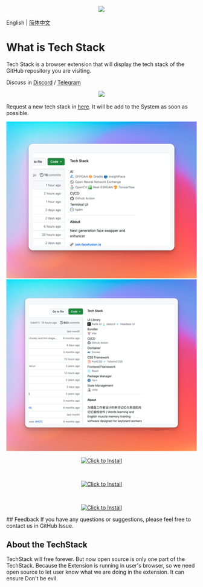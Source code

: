 <p align="center">
    <img src="https://github.com/Get-Tech-Stack/TechStack/blob/main/img/logo.png" height="128"/></a>
</p>

English | [简体中文](./README.zh-CN.md)
# What is Tech Stack
Tech Stack is a browser extension that will display the tech stack of the GitHub repository you are visiting.

Discuss in [Discord](https://discord.gg/hEXF9utNHH) / [Telegram](https://t.me/gettechstack) 
    
<p align="center">
    <a href="https://twitter.com/intent/follow?screen_name=gettechstack">
        <img src="https://img.shields.io/badge/twitter-%40TechStack-blue.svg?&color=%2385c8c8&logo=twitter&style=for-the-badge" />
    </a>
</p>

Request a new tech stack in [here](https://submit-techstack.zeabur.app/). It will be add to the System as soon as possible.

</div>

![Alt text](img/1.png)
![Alt text](img/2.png)

<p align="center">
    <a target="_blank" href="https://addons.mozilla.org/zh-CN/firefox/addon/get-tech-stack/">
        <img width="250" alt="Click to Install" src="https://github.com/Get-Tech-Stack/Homepage/blob/main/img/firefox.en.png?raw=true" />
    </a>
</p>

<br />

<p align="center">
    <a target="_blank" href="https://chrome.google.com/webstore/detail/tech-stack-show-github-re/lbhjnhabgddabnagncmcgomggeadlbhh">
        <img width="250" alt="Click to Install" src="https://github.com/Get-Tech-Stack/Homepage/blob/main/img/chrome.en.png?raw=true" />
    </a>
</p>

<br />

<p align="center">
    <a target="_blank" href="https://chrome.google.com/webstore/detail/tech-stack-show-github-re/lbhjnhabgddabnagncmcgomggeadlbhh">
        <img width="250" alt="Click to Install" src="https://github.com/Get-Tech-Stack/Homepage/blob/main/img/edge.en.png?raw=true" />
    </a>
</p>
## Feedback
If you have any questions or suggestions, please feel free to contact us in GitHub Issue.

## About the TechStack
TechStack will free forever. But now open source is only one part of the TechStack. Because the Extension is running in user's browser, so we need open source to let user know what we are doing in the extension. It can ensure Don't be evil.
